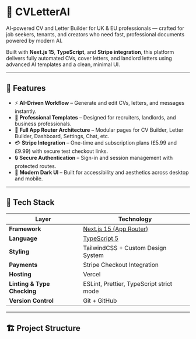 # 🧠 CVLetterAI

AI-powered CV and Letter Builder for UK & EU professionals — crafted for job seekers, tenants, and creators who need fast, professional documents powered by modern AI.

Built with **Next.js 15**, **TypeScript**, and **Stripe integration**, this platform delivers fully automated CVs, cover letters, and landlord letters using advanced AI templates and a clean, minimal UI.

---

## 🚀 Features

- ⚡ **AI-Driven Workflow** – Generate and edit CVs, letters, and messages instantly.  
- 💼 **Professional Templates** – Designed for recruiters, landlords, and business professionals.  
- 🧩 **Full App Router Architecture** – Modular pages for CV Builder, Letter Builder, Dashboard, Settings, Chat, etc.  
- 💳 **Stripe Integration** – One-time and subscription plans (£5.99 and £9.99) with secure test checkout links.  
- 🔒 **Secure Authentication** – Sign-in and session management with protected routes.  
- 🌙 **Modern Dark UI** – Built for accessibility and aesthetics across desktop and mobile.  

---

## 🧩 Tech Stack

| Layer | Technology |
|-------|-------------|
| **Framework** | [Next.js 15 (App Router)](https://nextjs.org/docs/app) |
| **Language** | [TypeScript 5](https://www.typescriptlang.org/) |
| **Styling** | TailwindCSS + Custom Design System |
| **Payments** | Stripe Checkout Integration |
| **Hosting** | Vercel |
| **Linting & Type Checking** | ESLint, Prettier, TypeScript strict mode |
| **Version Control** | Git + GitHub |

---

## 🏗️ Project Structure


